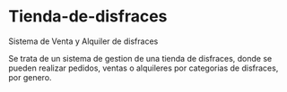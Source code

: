 # Tienda-de-disfraces
Sistema de Venta y Alquiler de disfraces


Se trata de un sistema de gestion de una tienda de disfraces, donde se pueden realizar pedidos, ventas o alquileres por categorias de disfraces, por genero.
